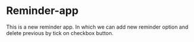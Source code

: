# Reminder-app
This  is a new reminder app. In which we can add new reminder option and delete previous by tick on checkbox button.
